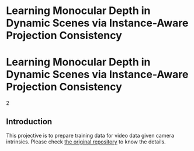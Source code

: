 # Learning Monocular Depth in Dynamic Scenes via Instance-Aware Projection Consistency

# Learning Monocular Depth in Dynamic Scenes via Instance-Aware Projection Consistency
2

## Introduction
This projective is to prepare training data for video data given camera intrinsics. Please check [the original repository](https://github.com/SeokjuLee/Insta-DM) to ​know the details.

 

